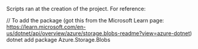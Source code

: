 Scripts ran at the creation of the project. For reference:

// To add the package (got this from the Microsoft Learn page: https://learn.microsoft.com/en-us/dotnet/api/overview/azure/storage.blobs-readme?view=azure-dotnet)
dotnet add package Azure.Storage.Blobs